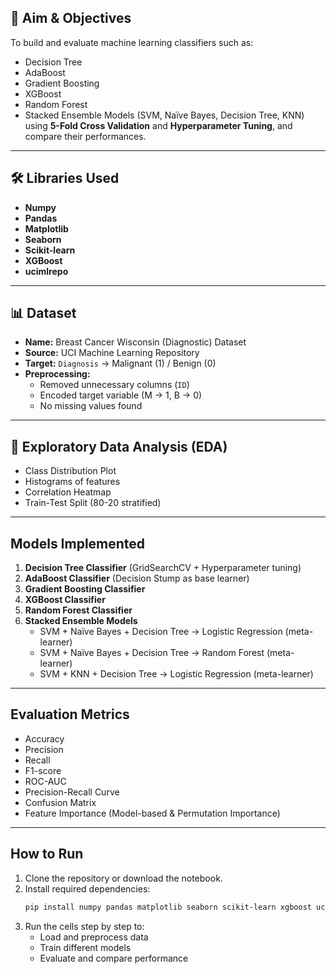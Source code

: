 ## 🎯 Aim & Objectives
To build and evaluate machine learning classifiers such as:
- Decision Tree  
- AdaBoost  
- Gradient Boosting  
- XGBoost  
- Random Forest  
- Stacked Ensemble Models (SVM, Naïve Bayes, Decision Tree, KNN)
    using **5-Fold Cross Validation** and **Hyperparameter Tuning**, and compare their performances.

---

## 🛠️ Libraries Used
- **Numpy**
- **Pandas**
- **Matplotlib**
- **Seaborn**
- **Scikit-learn**
- **XGBoost**
- **ucimlrepo**

---

## 📊 Dataset
- **Name:** Breast Cancer Wisconsin (Diagnostic) Dataset  
- **Source:** UCI Machine Learning Repository  
- **Target:** `Diagnosis` → Malignant (1) / Benign (0)  
- **Preprocessing:**  
  - Removed unnecessary columns (`ID`)  
  - Encoded target variable (M → 1, B → 0)  
  - No missing values found  

---

## 🔎 Exploratory Data Analysis (EDA)
- Class Distribution Plot  
- Histograms of features  
- Correlation Heatmap  
- Train-Test Split (80-20 stratified)

---

## Models Implemented
1. **Decision Tree Classifier** (GridSearchCV + Hyperparameter tuning)  
2. **AdaBoost Classifier** (Decision Stump as base learner)  
3. **Gradient Boosting Classifier**  
4. **XGBoost Classifier**  
5. **Random Forest Classifier**  
6. **Stacked Ensemble Models**  
   - SVM + Naïve Bayes + Decision Tree → Logistic Regression (meta-learner)  
   - SVM + Naïve Bayes + Decision Tree → Random Forest (meta-learner)  
   - SVM + KNN + Decision Tree → Logistic Regression (meta-learner)  

---

## Evaluation Metrics
- Accuracy  
- Precision  
- Recall  
- F1-score  
- ROC-AUC  
- Precision-Recall Curve  
- Confusion Matrix  
- Feature Importance (Model-based & Permutation Importance)  

---

## How to Run
1. Clone the repository or download the notebook.  
2. Install required dependencies:  
   ```bash
   pip install numpy pandas matplotlib seaborn scikit-learn xgboost ucimlrepo
3. Run the cells step by step to:
   - Load and preprocess data
   - Train different models
   - Evaluate and compare performance
